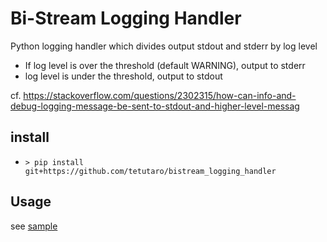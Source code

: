 Bi-Stream Logging Handler
=========================

Python logging handler which divides output stdout and stderr by log level

* If log level is over the threshold (default WARNING), output to stderr
* log level is under the threshold, output to stdout

cf.
https://stackoverflow.com/questions/2302315/how-can-info-and-debug-logging-message-be-sent-to-stdout-and-higher-level-messag

## install

* `> pip install git+https://github.com/tetutaro/bistream_logging_handler`

## Usage

see [sample](sample)
